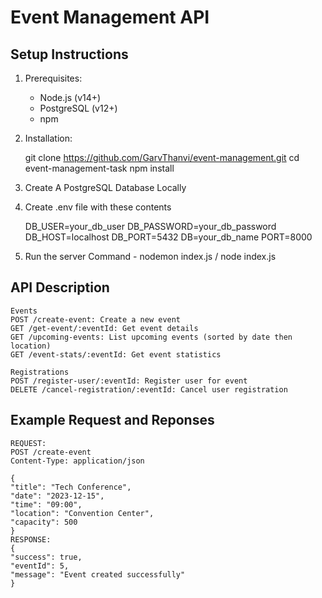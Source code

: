 # Event Management API

## Setup Instructions

1. Prerequisites:
   - Node.js (v14+)
   - PostgreSQL (v12+)
   - npm

2. Installation:

   git clone https://github.com/GarvThanvi/event-management.git
   cd event-management-task
   npm install

3. Create A PostgreSQL Database Locally

4. Create .env file with these contents 

    DB_USER=your_db_user
    DB_PASSWORD=your_db_password
    DB_HOST=localhost
    DB_PORT=5432
    DB=your_db_name
    PORT=8000

5. Run the server
    Command - nodemon index.js / node index.js

## API Description
    Events
    POST /create-event: Create a new event
    GET /get-event/:eventId: Get event details
    GET /upcoming-events: List upcoming events (sorted by date then location)
    GET /event-stats/:eventId: Get event statistics

    Registrations
    POST /register-user/:eventId: Register user for event
    DELETE /cancel-registration/:eventId: Cancel user registration

## Example Request and Reponses

    REQUEST:
    POST /create-event
    Content-Type: application/json

    {
    "title": "Tech Conference",
    "date": "2023-12-15",
    "time": "09:00",
    "location": "Convention Center",
    "capacity": 500
    }
    RESPONSE:
    {
    "success": true,
    "eventId": 5,
    "message": "Event created successfully"
    }